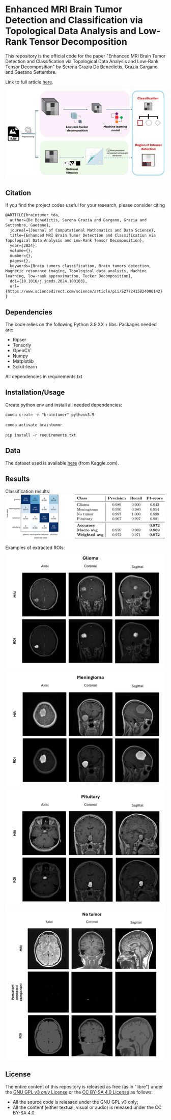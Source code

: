 # Enhanced MRI Brain Tumor Detection and Classification via Topological Data Analysis and Low-Rank Tensor Decomposition

This repository is the official code for the paper "Enhanced MRI Brain Tumor Detection and Classification via Topological Data Analysis and Low-Rank Tensor Decomposition" by Serena Grazia De Benedictis, Grazia Gargano and Gaetano Settembre.

Link to full article [here]([https://pages.github.com/](https://www.sciencedirect.com/science/article/pii/S2772415824000142)).

![Workflow](https://github.com/gaetanosettembre/BrainTumor_clf_TDA/blob/main/images/workflow_BT.png?raw=true)


## Citation
If you find the project codes useful for your research, please consider citing


```
@ARTICLE{braintumor_tda,
  author={De Benedictis, Serena Grazia and Gargano, Grazia and Settembre, Gaetano},
  journal={Journal of Computational Mathematics and Data Science}, 
  title={Enhanced MRI Brain Tumor Detection and Classification via Topological Data Analysis and Low-Rank Tensor Decomposition}, 
  year={2024},
  volume={},
  number={},
  pages={},
  keywords={Brain tumors classification, Brain tumors detection, Magnetic resonance imaging, Topological data analysis, Machine learning, low-rank approximation, Tucker Decomposition},
  doi={10.1016/j.jcmds.2024.100103},
  url={https://www.sciencedirect.com/science/article/pii/S2772415824000142}
}

```

## Dependencies

The code relies on the following Python 3.9.XX + libs. Packages needed are:
 
* Ripser
* Tensorly
* OpenCV
* Numpy
* Matplotlib
* Scikit-learn

All dependencies in requirements.txt

## Installation/Usage

Create python env and install all needed dependencies:

    conda create -n "braintumor" python=3.9

    conda activate braintumor

    pip install -r requirements.txt

## Data

The dataset used is available [here](https://www.kaggle.com/datasets/masoudnickparvar/brain-tumor-mri-dataset) (from Kaggle.com).

## Results

Classification results:
![Confusion Matrix and Classification report](https://github.com/gaetanosettembre/BrainTumor_clf_TDA/blob/main/images/res_cls.png?raw=true)

Examples of extracted ROIs:
![ROI_glioma](https://github.com/gaetanosettembre/BrainTumor_clf_TDA/blob/main/images/roi_glioma.png)
![ROI_meningioma](https://github.com/gaetanosettembre/BrainTumor_clf_TDA/blob/main/images/roi_meningioma.png)
![ROI_pituitary](https://github.com/gaetanosettembre/BrainTumor_clf_TDA/blob/main/images/roi_pituitary.png)
![ROI_notumor](https://github.com/gaetanosettembre/BrainTumor_clf_TDA/blob/main/images/roi_notumor.png)

## License

The entire content of this repository is released as free (as in "libre") under the [GNU GPL v3 _only_ License](LICENSE) or the [CC BY-SA 4.0 License](https://creativecommons.org/licenses/by-sa/4.0/legalcode) as follows:

- All the source code is released under the GNU GPL v3 only;
- All the content (either textual, visual or audio) is released under the CC BY-SA 4.0.
